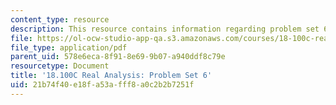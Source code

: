 ```yaml
---
content_type: resource
description: This resource contains information regarding problem set 6.
file: https://ol-ocw-studio-app-qa.s3.amazonaws.com/courses/18-100c-real-analysis-fall-2012/21b74f40e18fa53afff8a0c2b2b7251f_MIT18_100CF12_ps6.pdf
file_type: application/pdf
parent_uid: 578e6eca-8f91-8e69-9b07-a940ddf8c79e
resourcetype: Document
title: '18.100C Real Analysis: Problem Set 6'
uid: 21b74f40-e18f-a53a-fff8-a0c2b2b7251f
---
```

